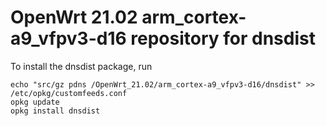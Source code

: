 OpenWrt 21.02 arm_cortex-a9_vfpv3-d16 repository for dnsdist
========

To install the dnsdist package, run

```
echo "src/gz pdns /OpenWrt_21.02/arm_cortex-a9_vfpv3-d16/dnsdist" >> /etc/opkg/customfeeds.conf
opkg update
opkg install dnsdist
```
